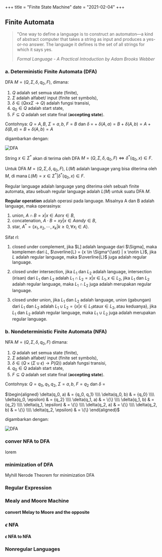 +++
title     = "Finite State Machine"
date      = "2021-02-04"
+++


## Finite Automata

> "One way to define a language is to construct an automaton—a kind
> of abstract computer that takes a string as input and produces a
> yes-or-no answer. The language it defines is the set of all strings for
> which it says yes.
> 
> _Formal Language - A Practical Introduction by Adam Brooks Webber_

### a. Deterministic Finite Automata (DFA)

DFA $M = (Q, \Sigma, \delta, q_0, F)$, dimana:

1. $Q$ adalah set semua state (finite),
2. $\Sigma$ adalah alfabet/ input (finite set symbols),
3. $\delta \in (Q xx \Sigma \to Q)$ adalah fungsi transisi,
4. $q_0 \in Q$ adalah start state,
5. $F \subseteq Q$ adalah set state final (__accepting state__).

Contohnya: $Q = {A, B}$, $\Sigma = {a, b}$, $F = {B}$ dan
$\delta$ = +
$\delta(A, a) = B$ +
$\delta(A, b) = A$ +
$\delta(B, a) = B$ +
$\delta(A, b) = A$

digambarkan dengan:

![DFA](/images/Screenshot_20211204_211458.png)

String $x \in \Sigma^{\ast}$ akan di terima oleh DFA $M = (Q, \Sigma, \delta, q_0, F) \iff \delta^{\ast}(q_0, x) \in F$.

Untuk DFA $M = (Q, \Sigma, \delta, q_0, F)$, $L(M)$ adalah language yang bisa diterima oleh $M$, di mana
$L(M) = {x \in \Sigma^{\ast} | \delta^{\ast}(q_0, x) \in F}$.

Regular language adalah language yang diterima oleh sebuah finite automata, atau sebuah regular language adalah $L(M)$
untuk suatu DFA $M$.

__Regular operation__ adalah operasi pada language. Misalnya A dan B adalah language, maka operasinya:

1. union, $A \cap B = {x | x \in A or x \in B}$,
2. concatenation, $A \cdot B = {xy | x \in A and y \in B}$,
3. star, $A^{\ast} = \{x_1, x_2, \cdots, x_k | k \geq 0, \forall x_i \in A\}$.

Sifat rl:

1. closed under complement, jika $L] adalah language dari $\Sigma], maka komplemen dari $L$,
   $\overline{L} = {x \in \Sigma^{\ast} | x \notin L}$, jika $L$ adalah regular language, maka $\overline{L}$ juga
   adalah regular language.

2. closed under intersection, jika $L_1$ dan $L_2$ adalah language, intersection (irisan) dari $L_1$ dan $L_2$ adalah
   $L_1 \cap L_2 = {x | x \in L_1, x \in L_2}$, jika $L_1$ dan $L_2$ adalah regular language, maka $L_1 \cap L_2$ juga
   adalah merupakan regular language.

3. closed under union, jika $L_1$ dan $L_2$ adalah language, union (gabungan) dari $L_1$ dan $L_2$ adalah
   $L_1 \cup L_2 = \{x | x \in L_1 \text{atau} x \in L_2, \text{atau keduanya}\}$, jika $L_1$ dan $L_2$ adalah regular
   language, maka $L_1 \cup L_2$ juga adalah merupakan regular language.

### b. Nondeterministic Finite Automata (NFA)

NFA $M = (Q, \Sigma, \delta, q_0, F)$ dimana:

1. $Q$ adalah set semua state (finite),
2. $\Sigma$ adalah alfabet/ input (finite set symbols),
3. $\delta \in (Q \times (\Sigma \cup {\epsilon}) \to P(Q))$ adalah fungsi transisi,
4. $q_0 \in Q$ adalah start state,
5. $F \subseteq Q$ adalah set state final (__accepting state__).

Contohnya: $Q = {q_0, q_1, q_2}$, $\Sigma = {a, b}$, $F = {q_2}$ dan $\delta$ =

$\begin{aligned}
    \delta(q_0, a)      & = {q_0, q_1} \\\\
    \delta(q_0, b)      & = {q_0} \\\\
    \delta(q_0, \epsilon) & = {q_2} \\\\
    \delta(q_1, a)      & = \{\} \\\\
    \delta(q_1, b)      & = {q_2} \\\\
    \delta(q_1, \epsilon) & = \{\} \\\\
    \delta(q_2, a)      & = \{\} \\\\
    \delta(q_2, b)      & = \{\} \\\\
    \delta(q_2, \epsilon) & = \{\}
\end{aligned}$

digambarkan dengan:

![DFA](/images/Screenshot_20211207_113854.png)

### conver NFA to DFA

lorem

### minimization of DFA

Myhill Nerode Theorem for minimization DFA

### Regular Expression

### Mealy and Moore Machine

#### convert Melay to Moore and the opposite

### $\epsilon$ NFA

#### $\epsilon$ NFA to NFA

### Nonregular Languages
